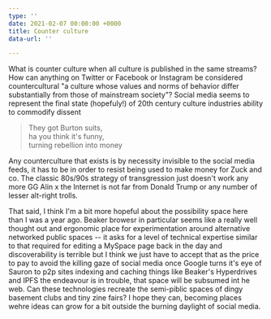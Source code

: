 ```yaml
---
type: ''
date: 2021-02-07 00:00:00 +0000
title: Counter culture
data-url: ''

---
```

What is counter culture when all culture is published in the same streams? How can anything on Twitter or Facebook or Instagram be considered countercultural "a culture whose values and norms of behavior differ substantially from those of mainstream society"? Social media seems to represent the final state (hopefuly!) of 20th century culture industries ability to commodify dissent 

> They got Burton suits,   
> ha you think it's funny,  
> turning rebellion into money 

Any counterculture that exists is by necessity invisible to the social media feeds, it has to be in order to resist being used to make money for Zuck and co. The classic 80s/90s strategy of transgression just doesn't work any more GG Alin x the Internet is not far from Donald Trump or any number of lesser alt-right trolls.

That said, I think I'm a bit more hopeful about the possibility space here than I was a year ago. Beaker browesr in particular seems like a really well thought out and ergonomic place for experimentation around alternative networked public spaces -- it asks for a level of technical expertise similar to that required for editing a MySpace page back in the day and discoverability is terrible but I think we just have to accept that as the price to pay to avoid the killing gaze of social media once Google turns it's eye of Sauron to p2p sites indexing and caching things like Beaker's Hyperdrives and IPFS the endeavour is in trouble, that space will be subsumed int he web. Can these technologies recreate the semi-piblic spaces of dingy basement clubs and tiny zine fairs? I hope they can, becoming places wehre ideas can grow for a bit outside the burning daylight of social media.